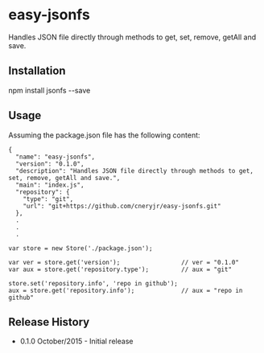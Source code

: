 # easy-jsonfs

Handles JSON file directly through methods to get, set, remove, getAll and save.

## Installation

  npm install jsonfs --save

## Usage

Assuming the package.json file has the following content:

<!-- language:javascript -->

	{
	  "name": "easy-jsonfs",
	  "version": "0.1.0",
	  "description": "Handles JSON file directly through methods to get, set, remove, getAll and save.",
	  "main": "index.js",
	  "repository": {
	    "type": "git",
	    "url": "git+https://github.com/cneryjr/easy-jsonfs.git"
	  },
	  .
	  .
	  .

<!-- language:javascript -->

    var store = new Store('./package.json');

    var ver = store.get('version'); 				// ver = "0.1.0"
    var aux = store.get('repository.type'); 		// aux = "git"

    store.set('repository.info', 'repo in github');
    aux = store.get('repository.info'); 			// aux = "repo in github"

## Release History

* 0.1.0 October/2015 - Initial release
